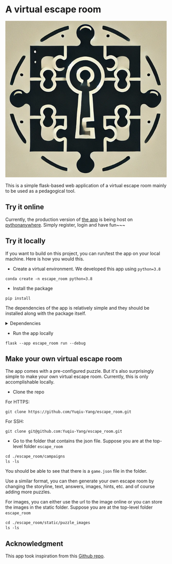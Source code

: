 # A virtual escape room 

![Logo](/assets/logo.png)

This is a simple flask-based web application of a virtual escape room mainly to be used as a pedagogical tool. 

## Try it online 
Currently, the production version of [the app](ianyangyuqiu.pythonanywhere.com) is being host on [pythonanywhere](https:pythonanywhere.com). Simply register, login and have fun~~~

## Try it locally 
If you want to build on this project, you can run/test the app on your local machine. Here is how you would this.

- Create a virtual environment. We developed this app using `python=3.8`

```shell 
conda create -n escape_room python=3.8
```

- Install the package 

```shell 
pip install 
```
The dependencies of the app is relatively simple and they should be installed along with the package itself. 
<details>
<summary>Dependencies</summary>

- flask
- jsonschema
</details>

- Run the app locally 

```shell 
flask --app escape_room run --debug
```

## Make your own virtual escape room
The app comes with a pre-configured puzzle. But it's also surprisingly simple to make your own virtual escape room. Currently, this is only accomplishable locally. 

- Clone the repo 

For HTTPS:

```shell 
git clone https://github.com/Yuqiu-Yang/escape_room.git
```

For SSH: 

```shell 
git clone git@github.com:Yuqiu-Yang/escape_room.git
```

- Go to the folder that contains the json file. Suppose you are at the top-level folder `escape_room`

```shell
cd ./escape_room/campaigns
ls -ls 
```
You should be able to see that there is a `game.json` file in the folder. 

Use a similar format, you can then generate your own escape room by changing the storyline, text, answers, images, hints, etc. and of course adding more puzzles. 

For images, you can either use the url to the image online or you can store the images in the static folder. Suppose you are at the top-level folder `escape_room`

```shell
cd ./escape_room/static/puzzle_images
ls -ls
```

## Acknowledgment
This app took inspiration from this [Github repo](https://github.com/csurfer/escaperoom). 